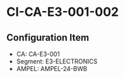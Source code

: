 # CI-CA-E3-001-002

## Configuration Item
- CA: CA-E3-001
- Segment: E3-ELECTRONICS
- AMPEL: AMPEL-24-BWB
